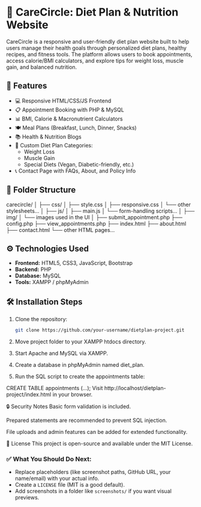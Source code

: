 # 🥗 CareCircle: Diet Plan & Nutrition Website

CareCircle is a responsive and user-friendly diet plan website built to help users manage their health goals through personalized diet plans, healthy recipes, and fitness tools. The platform allows users to book appointments, access calorie/BMI calculators, and explore tips for weight loss, muscle gain, and balanced nutrition.

## 📌 Features

- 💻 Responsive HTML/CSS/JS Frontend
- 📋 Appointment Booking with PHP & MySQL
- 📊 BMI, Calorie & Macronutrient Calculators
- 🍽️ Meal Plans (Breakfast, Lunch, Dinner, Snacks)
- 📚 Health & Nutrition Blogs
- 🧠 Custom Diet Plan Categories:
  - Weight Loss
  - Muscle Gain
  - Special Diets (Vegan, Diabetic-friendly, etc.)
- 📞 Contact Page with FAQs, About, and Policy Info

## 📁 Folder Structure

carecircle/
│
├── css/
│ ├── style.css
│ ├── responsive.css
│ └── other stylesheets...
│
├── js/
│ ├── main.js
│ └── form-handling scripts...
│
├── img/
│ └── images used in the UI
│
├── submit_appointment.php
├── config.php
├── view_appointments.php
├── index.html
├── about.html
├── contact.html
└── other HTML pages...

## ⚙️ Technologies Used

- **Frontend:** HTML5, CSS3, JavaScript, Bootstrap
- **Backend:** PHP
- **Database:** MySQL
- **Tools:** XAMPP / phpMyAdmin

## 🛠️ Installation Steps

1. Clone the repository:
   ```bash
   git clone https://github.com/your-username/dietplan-project.git
2. Move project folder to your XAMPP htdocs directory.

3. Start Apache and MySQL via XAMPP.

4. Create a database in phpMyAdmin named diet_plan.

5. Run the SQL script to create the appointments table:

CREATE TABLE appointments (...);
Visit http://localhost/dietplan-project/index.html in your browser.

🔒 Security Notes
Basic form validation is included.

Prepared statements are recommended to prevent SQL injection.

File uploads and admin features can be added for extended functionality.

📄 License
This project is open-source and available under the MIT License.

### ✅ What You Should Do Next:
- Replace placeholders (like screenshot paths, GitHub URL, your name/email) with your actual info.
- Create a `LICENSE` file (MIT is a good default).
- Add screenshots in a folder like `screenshots/` if you want visual previews.








